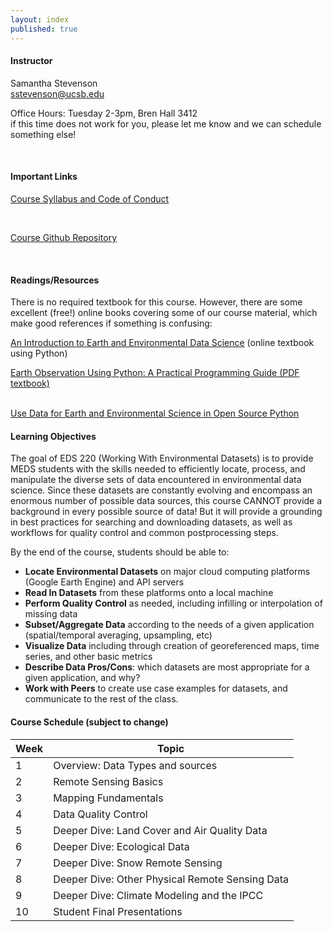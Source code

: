 ```yaml
---
layout: index
published: true
---
```


#### Instructor

Samantha Stevenson
<br> 
sstevenson@ucsb.edu

<p>
  Office Hours: Tuesday 2-3pm, Bren Hall 3412
  <br>
    if this time does not work for you, please let me know and we can schedule something else!
</p>
  

<br> 

#### Important Links
<a href="https://docs.google.com/document/d/1PmlknBXdZrjvoppj7FDxxs78XXUOnEhJBO98Ut_lN7s/edit">Course Syllabus and Code of Conduct</a>

<br> 

<a href="https://github.com/samanthastevenson/EDS220_Fall2022">Course Github Repository</a>

<br>

#### Readings/Resources
There is no required textbook for this course. However, there are some excellent (free!) online books covering some of our course material, which make good references if something is confusing:

<a href="https://earth-env-data-science.github.io/intro.html">An Introduction to Earth and Environmental Data Science</a> (online textbook using Python)
<br>

<a href="https://agupubs.onlinelibrary.wiley.com/doi/book/10.1002/9781119606925">Earth Observation Using Python: A Practical Programming Guide (PDF textbook)</a>

<br> 
<a href="https://www.earthdatascience.org/courses/use-data-open-source-python/">Use Data for Earth and Environmental Science in Open Source Python</a>

<br>

#### Learning Objectives

The goal of EDS 220 (Working With Environmental Datasets) is to provide MEDS students with the skills needed to efficiently locate, process, and manipulate the diverse sets of data encountered in environmental data science. Since these datasets are constantly evolving and encompass an enormous number of possible data sources, this course CANNOT provide a background in every possible source of data! But it will provide a grounding in best practices for searching and downloading datasets, as well as workflows for quality control and common postprocessing steps.

By the end of the course, students should be able to:

* __Locate Environmental Datasets__ on major cloud computing platforms (Google Earth Engine) and API servers
* __Read In Datasets__ from these platforms onto a local machine
* __Perform Quality Control__ as needed, including infilling or interpolation of missing data
* __Subset/Aggregate Data__ according to the needs of a given application (spatial/temporal averaging, upsampling, etc)
* __Visualize Data__ including through creation of georeferenced maps, time series, and other basic metrics
* __Describe Data Pros/Cons__: which datasets are most appropriate for a given application, and why?
* __Work with Peers__ to create use case examples for datasets, and communicate to the rest of the class.


#### Course Schedule (subject to change)

<table>
<thead>
	<tr>
		<th>Week</th>
		<th>Topic</th>
	</tr>
</thead>
<tbody>
	<tr>
		<td>1</td>
		<td>Overview: Data Types and sources</td>
	</tr>
  <tr>
		<td>2</td>
		<td>Remote Sensing Basics</td>
	</tr>
	<tr>
		<td>3</td>
		<td>Mapping Fundamentals</td>
	</tr>  
	<tr>
		<td>4</td>
		<td>Data Quality Control</td>
	</tr>  
	<tr>
		<td>5</td>
		<td>Deeper Dive: Land Cover and Air Quality Data</td>
	</tr>  
	<tr>
		<td>6</td>
		<td>Deeper Dive: Ecological Data</td>
	</tr>
	<tr>
		<td>7</td>
		<td>Deeper Dive: Snow Remote Sensing</td>
	</tr>
	<tr>
		<td>8</td>
		<td>Deeper Dive: Other Physical Remote Sensing Data</td>
	</tr>
	<tr>
		<td>9</td>
		<td>Deeper Dive: Climate Modeling and the IPCC</td>
	</tr>  
	<tr>
		<td>10</td>
		<td>Student Final Presentations</td>
	</tr>  
</tbody>
</table>
